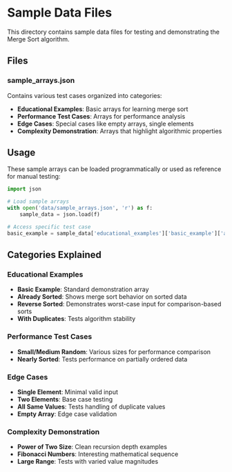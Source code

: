 # Sample Data Files

This directory contains sample data files for testing and demonstrating the Merge Sort algorithm.

## Files

### sample_arrays.json
Contains various test cases organized into categories:

- **Educational Examples**: Basic arrays for learning merge sort
- **Performance Test Cases**: Arrays for performance analysis
- **Edge Cases**: Special cases like empty arrays, single elements
- **Complexity Demonstration**: Arrays that highlight algorithmic properties

## Usage

These sample arrays can be loaded programmatically or used as reference for manual testing:

```python
import json

# Load sample arrays
with open('data/sample_arrays.json', 'r') as f:
    sample_data = json.load(f)

# Access specific test case
basic_example = sample_data['educational_examples']['basic_example']['array']
```

## Categories Explained

### Educational Examples
- **Basic Example**: Standard demonstration array
- **Already Sorted**: Shows merge sort behavior on sorted data
- **Reverse Sorted**: Demonstrates worst-case input for comparison-based sorts
- **With Duplicates**: Tests algorithm stability

### Performance Test Cases
- **Small/Medium Random**: Various sizes for performance comparison
- **Nearly Sorted**: Tests performance on partially ordered data

### Edge Cases
- **Single Element**: Minimal valid input
- **Two Elements**: Base case testing
- **All Same Values**: Tests handling of duplicate values
- **Empty Array**: Edge case validation

### Complexity Demonstration
- **Power of Two Size**: Clean recursion depth examples
- **Fibonacci Numbers**: Interesting mathematical sequence
- **Large Range**: Tests with varied value magnitudes